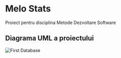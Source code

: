 # Melo Stats
Proiect pentru disciplina Metode Dezvoltare Software

## Diagrama UML a proiectului
![First Database](https://github.com/lianaglazov/melo-stats/assets/164039419/15b39218-6ad6-486b-a340-947c1622d7b3)
